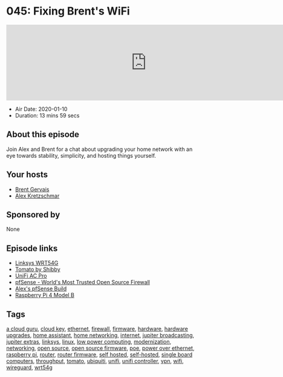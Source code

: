 # 045: Fixing Brent's WiFi

<iframe src="https://player.fireside.fm/v2/WTrMvATU+3h9s1vff?theme=dark" width="740" height="200" frameborder="0" scrolling="no"></iframe>

* Air Date: 2020-01-10
* Duration: 13 mins 59 secs

## About this episode

Join Alex and Brent for a chat about upgrading your home network with an eye towards stability, simplicity, and hosting things yourself.

## Your hosts
* [Brent Gervais](https://extras.show//hosts/brent)
* [Alex Kretzschmar](https://extras.show//hosts/alexktz)

## Sponsored by

None



## Episode links

  * [Linksys WRT54G](https://en.wikipedia.org/wiki/Linksys_WRT54G_series "Linksys WRT54G")
  * [Tomato by Shibby](https://tomato.groov.pl/?page_id=81 "Tomato by Shibby")
  * [UniFi AC Pro](https://store.ui.com/products/unifi-ac-pro "UniFi AC Pro")
  * [pfSense - World's Most Trusted Open Source Firewall](https://www.pfsense.org/ "pfSense - World's Most Trusted Open Source Firewall")
  * [Alex's pfSense Build](https://forums.serverbuilds.net/t/guide-jdms-mini-itx-pfsense-builds/187 "Alex's pfSense Build")
  * [Raspberry Pi 4 Model B](https://www.raspberrypi.org/products/raspberry-pi-4-model-b/specifications/ "Raspberry Pi 4 Model B")



## Tags

[a cloud guru](https://extras.show//tags/a%20cloud%20guru), [cloud key](https://extras.show//tags/cloud%20key), [ethernet](https://extras.show//tags/ethernet), [firewall](https://extras.show//tags/firewall), [firmware](https://extras.show//tags/firmware), [hardware](https://extras.show//tags/hardware), [hardware upgrades](https://extras.show//tags/hardware%20upgrades), [home assistant](https://extras.show//tags/home%20assistant), [home networking](https://extras.show//tags/home%20networking), [internet](https://extras.show//tags/internet), [jupiter broadcasting](https://extras.show//tags/jupiter%20broadcasting), [jupiter extras](https://extras.show//tags/jupiter%20extras), [linksys](https://extras.show//tags/linksys), [linux](https://extras.show//tags/linux), [low power computing](https://extras.show//tags/low%20power%20computing), [modernization](https://extras.show//tags/modernization), [networking](https://extras.show//tags/networking), [open source](https://extras.show//tags/open%20source), [open source firmware](https://extras.show//tags/open%20source%20firmware), [poe](https://extras.show//tags/poe), [power over ethernet](https://extras.show//tags/power%20over%20ethernet), [raspberry pi](https://extras.show//tags/raspberry%20pi), [router](https://extras.show//tags/router), [router firmware](https://extras.show//tags/router%20firmware), [self hosted](https://extras.show//tags/self%20hosted), [self-hosted](https://extras.show//tags/self-hosted), [single board computers](https://extras.show//tags/single%20board%20computers), [throughput](https://extras.show//tags/throughput), [tomato](https://extras.show//tags/tomato), [ubiquiti](https://extras.show//tags/ubiquiti), [unifi](https://extras.show//tags/unifi), [unifi controller](https://extras.show//tags/unifi%20controller), [vpn](https://extras.show//tags/vpn), [wifi](https://extras.show//tags/wifi), [wireguard](https://extras.show//tags/wireguard), [wrt54g](https://extras.show//tags/wrt54g)